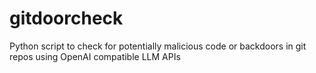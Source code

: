 # gitdoorcheck
Python script to check for potentially malicious code or backdoors in git repos using OpenAI compatible LLM APIs
